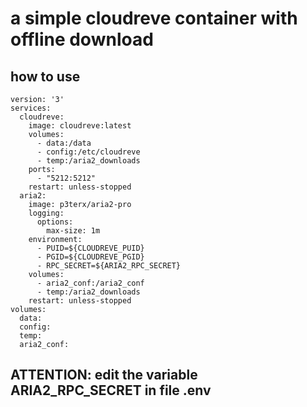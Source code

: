 # a simple cloudreve container with offline download

## how to use
```
version: '3'
services:
  cloudreve:
    image: cloudreve:latest
    volumes:
      - data:/data
      - config:/etc/cloudreve
      - temp:/aria2_downloads
    ports:
      - "5212:5212"
    restart: unless-stopped
  aria2:
    image: p3terx/aria2-pro
    logging:
      options:
        max-size: 1m
    environment:
      - PUID=${CLOUDREVE_PUID}
      - PGID=${CLOUDREVE_PGID}
      - RPC_SECRET=${ARIA2_RPC_SECRET}
    volumes:
      - aria2_conf:/aria2_conf
      - temp:/aria2_downloads
    restart: unless-stopped
volumes:
  data:
  config:
  temp:
  aria2_conf:
```

## ATTENTION: edit the variable ARIA2_RPC_SECRET in file .env
